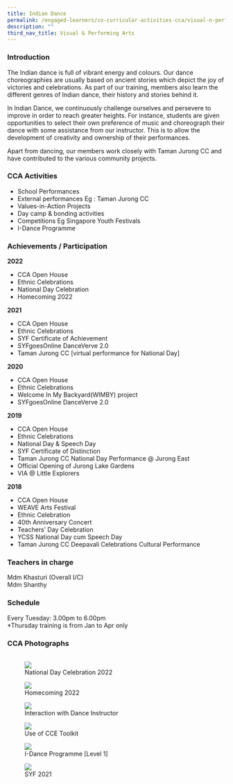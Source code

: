 ```yaml
---
title: Indian Dance
permalink: /engaged-learners/co-curricular-activities-cca/visual-n-performing-arts/indian-dance/
description: ""
third_nav_title: Visual & Performing Arts
---
```

### Introduction

The Indian dance is full of vibrant energy and colours. Our dance choreographies are usually based on ancient stories which depict the joy of victories and celebrations. As part of our training, members also learn the different genres of Indian dance, their history and stories behind it.

In Indian Dance, we continuously challenge ourselves and persevere to improve in order to reach greater heights. For instance, students are given opportunities to select their own preference of music and choreograph their dance with some assistance from our instructor. This is to allow the development of creativity and ownership of their performances.

Apart from dancing, our members work closely with Taman Jurong CC and have contributed to the various community projects.

### CCA Activities

*   School Performances
*   External performances Eg : Taman Jurong CC
*   Values-in-Action Projects
*   Day camp & bonding activities
*   Competitions Eg Singapore Youth Festivals
*   I-Dance Programme

### Achievements / Participation

**2022**
*   CCA Open House
*   Ethnic Celebrations
*   National Day Celebration
*   Homecoming 2022

**2021**
*   CCA Open House
*   Ethnic Celebrations
*   SYF Certificate of Achievement
*   SYFgoesOnline DanceVerve 2.0
*   Taman Jurong CC \[virtual performance for National Day\]

**2020**
*   CCA Open House
*   Ethnic Celebrations
*   Welcome In My Backyard(WIMBY) project
*   SYFgoesOnline DanceVerve 2.0

**2019**
*   CCA Open House
*   Ethnic Celebrations
*   National Day & Speech Day
*   SYF Certificate of Distinction
*   Taman Jurong CC National Day Performance @ Jurong East
*   Official Opening of Jurong Lake Gardens
*   VIA @ Little Explorers

**2018**
*   CCA Open House
*   WEAVE Arts Festival
*   Ethnic Celebration
*   40th Anniversary Concert
*   Teachers’ Day Celebration
*   YCSS National Day cum Speech Day
*   Taman Jurong CC Deepavali Celebrations Cultural Performance

### Teachers in charge

Mdm Khasturi (Overall I/C)<br>
Mdm Shanthy

### Schedule

Every Tuesday: 3.00pm to 6.00pm <br>
*Thursday training is from Jan to Apr only

### CCA Photographs

| | | |
| -------- | -------- | -------- |

<figure>  
<img src="/images/Indian%20Dance%20Natl%20Day%202022.png">  
<figcaption> National Day Celebration 2022 </figcaption>  
</figure>

<figure>  
<img src="/images/Indian%20Dance%20Homecoming%202022.png">  
<figcaption> Homecoming 2022 </figcaption>  
</figure>

<figure>  
<img src="/images/Discussion%20on%20Chereography%20with%20Instructor.jpeg">  
<figcaption> Interaction with Dance Instructor </figcaption> 
</figure>

<figure>  
<img src="/images/Indian%20Dance%20Use%20of%20CCE%20Toolkit.png">  
<figcaption> Use of CCE Toolkit </figcaption> 
</figure>

<figure>  
<img src="/images/I-Dance%20Programme%20Level%201.png">  
<figcaption> I-Dance Programme [Level 1] </figcaption> 
</figure>

<figure>  
<img src="/images/SYF%202021.jpeg">  
<figcaption> SYF 2021</figcaption> 
</figure>